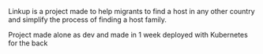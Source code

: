 Linkup is a project made to help migrants to find a host in any other country and simplify the process of finding a host family.

Project made alone as dev and made in 1 week deployed with Kubernetes for the back
